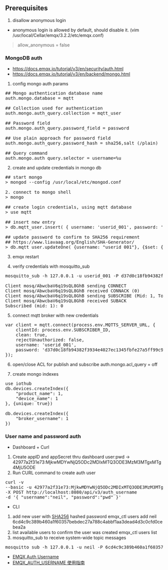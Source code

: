 ## Prerequisites
1. disallow anonymous login
- anonymous login is allowed by default, should disable it.
(vim /usr/local/Cellar/emqx/3.2.2/etc/emqx.conf)
> allow_anonymous = false

### MongoDB auth
- https://docs.emqx.io/tutorial/v3/en/security/auth.html
- https://docs.emqx.io/tutorial/v3/en/backend/mongo.html

1. config mongo auth params
<pre>
## Mongo authentication database name
auth.mongo.database = mqtt

## Collection used for authentication
auth.mongo.auth_query.collection = mqtt_user

## Password field
auth.mongo.auth_query.password_field = password

## Use plain approach for password field
auth.mongo.auth_query.password_hash = sha256,salt (/plain)

## Query command
auth.mongo.auth_query.selector = username=%u
</pre>

2. create and update credentials in mongo db
<pre>
## start mongo
> mongod --config /usr/local/etc/mongod.conf

2. connect to mongo shell 
> mongo

## create login credentials, using mqtt database
> use mqtt

## insert new entry
> db.mqtt_user.insert( { username: 'userid_001', password: 'publicmysalt', is_superuser: false } )

## update password to confirm to SHA256 requirement
## https://www.liavaag.org/English/SHA-Generator/
> db.mqtt_user.updateOne( {username: "userid_001"}, {$set: {password: "d37d0c18fb94382f3934e4027ec1345fbfe27a5ff99c9b05542c0c7a6badf11d"}} )
</pre>

3. emqx restart

4. verify credentials with mosquitto_sub
<pre>
mosquitto_sub -h 127.0.0.1 -u userid_001 -P d37d0c18fb94382f3934e4027ec1345fbfe27a5ff99c9b05542c0c7a6badf11d  -t /vehicle/speed -d

Client mosq/AbwcbaV6q19sQL8GhB sending CONNECT
Client mosq/AbwcbaV6q19sQL8GhB received CONNACK (0)
Client mosq/AbwcbaV6q19sQL8GhB sending SUBSCRIBE (Mid: 1, Topic: /vehicle/speed, QoS: 0, Options: 0x00)
Client mosq/AbwcbaV6q19sQL8GhB received SUBACK
Subscribed (mid: 1): 0
</pre>

5. connect mqtt broker with new credentials
<pre>
var client = mqtt.connect(process.env.MQTTS_SERVER_URL, {
    clientId: process.env.SUBSCRIBER_ID,
    clean: true,
    rejectUnauthorized: false,
    username: 'userid_001',
    password: 'd37d0c18fb94382f3934e4027ec1345fbfe27a5ff99c9b05542c0c7a6badf11d'
});
</pre>

6. open/close ACL for publish and subscribe
auth.mongo.acl_query = off

7. create mongo indexes
<pre>
use iothub
db.devices.createIndex({
    "product_name": 1,
    "device_name": 1
}, {unique: true})

db.devices.createIndex({
    "broker_username": 1
})
</pre>

### User name and password auth
- Dashboard + Curl
1. Create appID and appSecret thru dashboard
user:pwd -> 42977a2f31e73:MjkwMDYwNjQ5ODc2MDIxMTQ3ODE3MzM3MTgxMTg4MjU5ODE
2. Run CURL command to create auth user
<pre>
curl -v 
--basic -u 42977a2f31e73:MjkwMDYwNjQ5ODc2MDIxMTQ3ODE3MzM3MTgxMTg4MjU5ODE 
-X POST http://localhost:8080/api/v3/auth_username 
-d '{ "username":"neil", "password":"pwd" }'
</pre>

- CLI
1. add new user with [SHA256](https://www.liavaag.org/English/SHA-Generator/) hashed password
emqx_ctl users add neil 6cd4c9c389b460a1f60357bebdec27a788c4abbf1aa3dead4d3c0cfd0cebea2a
2. list available users to confirm the user was created
emqx_ctl users list
3. mosquitto_sub to receive system-wide topic messages
<pre>
mosquitto_sub -h 127.0.0.1 -u neil -P 6cd4c9c389b460a1f60357bebdec27a788c4abbf1aa3dead4d3c0cfd0cebea2a  -t '$SYS/brokers/#'  -d
</pre>

- [EMQX Auth Username](https://github.com/emqx/emqx-auth-username)
- [EMQX_AUTH_USERNAME 使用指南](https://www.emqx.io/cn/blog/23)